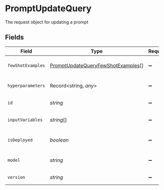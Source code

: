# PromptUpdateQuery

The request object for updating a prompt


## Fields

| Field                                                                                         | Type                                                                                          | Required                                                                                      | Description                                                                                   |
| --------------------------------------------------------------------------------------------- | --------------------------------------------------------------------------------------------- | --------------------------------------------------------------------------------------------- | --------------------------------------------------------------------------------------------- |
| `fewShotExamples`                                                                             | [PromptUpdateQueryFewShotExamples](../../models/shared/promptupdatequeryfewshotexamples.md)[] | :heavy_minus_sign:                                                                            | The few shot examples for the prompt                                                          |
| `hyperparameters`                                                                             | Record<string, *any*>                                                                         | :heavy_minus_sign:                                                                            | The hyperparameters for the prompt                                                            |
| `id`                                                                                          | *string*                                                                                      | :heavy_minus_sign:                                                                            | The ID of the prompt                                                                          |
| `inputVariables`                                                                              | *string*[]                                                                                    | :heavy_minus_sign:                                                                            | The input variables to feed into the prompt                                                   |
| `isDeployed`                                                                                  | *boolean*                                                                                     | :heavy_minus_sign:                                                                            | Flag indicating if the prompt is deployed                                                     |
| `model`                                                                                       | *string*                                                                                      | :heavy_minus_sign:                                                                            | The model to be used for the prompt                                                           |
| `version`                                                                                     | *string*                                                                                      | :heavy_minus_sign:                                                                            | The version of the prompt                                                                     |